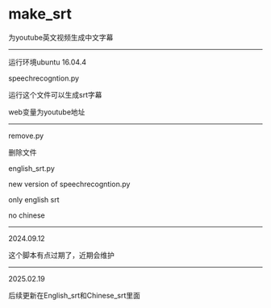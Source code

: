 # make_srt

为youtube英文视频生成中文字幕

***

运行环境ubuntu 16.04.4

speechrecogntion.py

运行这个文件可以生成srt字幕

web变量为youtube地址

***

remove.py

删除文件

english_srt.py

new version of speechrecogntion.py

only english srt

no chinese

***

2024.09.12

这个脚本有点过期了，近期会维护

***

2025.02.19

后续更新在English_srt和Chinese_srt里面
